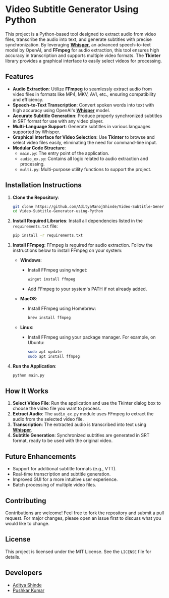 # Video Subtitle Generator Using Python

This project is a Python-based tool designed to extract audio from video files, transcribe the audio into text, and generate subtitles with precise synchronization. By leveraging **[Whisper](https://github.com/openai/whisper)**, an advanced speech-to-text model by OpenAI, and **FFmpeg** for audio extraction, this tool ensures high accuracy in transcription and supports multiple video formats. The **Tkinter** library provides a graphical interface to easily select videos for processing.

## Features

- **Audio Extraction**: Utilize **FFmpeg** to seamlessly extract audio from video files in formats like MP4, MKV, AVI, etc., ensuring compatibility and efficiency.
- **Speech-to-Text Transcription**: Convert spoken words into text with high accuracy using OpenAI's **[Whisper](https://openai.com/research/whisper)** model.
- **Accurate Subtitle Generation**: Produce properly synchronized subtitles in SRT format for use with any video player.
- **Multi-Language Support**: Generate subtitles in various languages supported by Whisper.
- **Graphical Interface for Video Selection**: Use **Tkinter** to browse and select video files easily, eliminating the need for command-line input.
- **Modular Code Structure**:
  - `main.py`: The entry point of the application.
  - `audio_ex.py`: Contains all logic related to audio extraction and processing.
  - `multi.py`: Multi-purpose utility functions to support the project.

## Installation Instructions

1. **Clone the Repository**:

   ```bash
   git clone https://github.com/AdityaManojShinde/Video-Subtitle-Generator-using-Python.git
   cd Video-Subtitle-Generator-using-Python
   ```

2. **Install Required Libraries**:
   Install all dependencies listed in the `requirements.txt` file:

   ```bash
   pip install -r requirements.txt
   ```

3. **Install FFmpeg**:
   FFmpeg is required for audio extraction. Follow the instructions below to install FFmpeg on your system:

   - **Windows**:

     - Install FFmpeg using winget:
       ```bash
       winget install ffmpeg
       ```
     - Add FFmpeg to your system's PATH if not already added.

   - **MacOS**:

     - Install FFmpeg using Homebrew:
       ```bash
       brew install ffmpeg
       ```

   - **Linux**:
     - Install FFmpeg using your package manager. For example, on Ubuntu:
       ```bash
       sudo apt update
       sudo apt install ffmpeg
       ```

4. **Run the Application**:
   ```bash
   python main.py
   ```

## How It Works

1. **Select Video File**: Run the application and use the Tkinter dialog box to choose the video file you want to process.
2. **Extract Audio**: The `audio_ex.py` module uses FFmpeg to extract the audio from the selected video file.
3. **Transcription**: The extracted audio is transcribed into text using **[Whisper](https://openai.com/research/whisper)**.
4. **Subtitle Generation**: Synchronized subtitles are generated in SRT format, ready to be used with the original video.

## Future Enhancements

- Support for additional subtitle formats (e.g., VTT).
- Real-time transcription and subtitle generation.
- Improved GUI for a more intuitive user experience.
- Batch processing of multiple video files.

## Contributing

Contributions are welcome! Feel free to fork the repository and submit a pull request. For major changes, please open an issue first to discuss what you would like to change.

## License

This project is licensed under the MIT License. See the `LICENSE` file for details.

## Developers

- [Aditya Shinde](https://github.com/AdityaManojShinde)
- [Pushkar Kumar](https://github.com/Pushkar0997)
